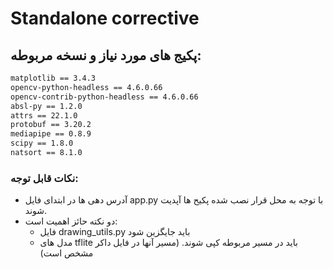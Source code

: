 # Standalone corrective
 
## پکیج های مورد نیاز و نسخه مربوطه:

```bash
matplotlib == 3.4.3
opencv-python-headless == 4.6.0.66
opencv-contrib-python-headless == 4.6.0.66
absl-py == 1.2.0
attrs == 22.1.0
protobuf == 3.20.2
mediapipe == 0.8.9
scipy == 1.8.0
natsort == 8.1.0
```

### نکات قابل توجه:

<ul>
    <li>
    آدرس دهی ها در ابتدای فایل app.py با توجه به محل قرار نصب شده پکیح ها آپدیت شوند.
    </li>
    <li>
    دو نکته حائز اهمیت است:
        <ul>
            <li>
            فایل drawing_utils.py باید  جایگزین شود
            </li>
            <li>
            مدل های tflite باید در مسیر مربوطه کپی شوند. (مسیر آنها در فایل داکر مشخص است)
            </li>
        </ul>
    </li>
    
</ul>



